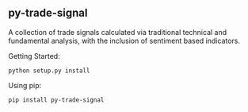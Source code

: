 ## py-trade-signal

A collection of trade signals calculated via traditional technical and fundamental analysis, with the inclusion of sentiment based indicators.

Getting Started:
            
    python setup.py install

Using pip:

    pip install py-trade-signal
 